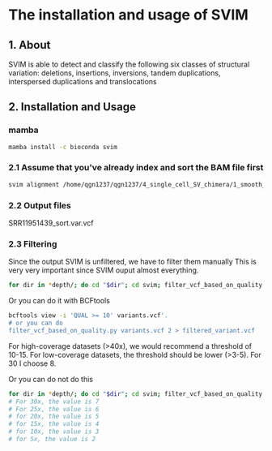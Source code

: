 # The installation and usage of SVIM

## 1. About

SVIM is able to detect and classify the following six classes of structural variation: deletions, insertions, inversions, tandem duplications, interspersed duplications and translocations

## 2. Installation and Usage

### mamba

```bash
mamba install -c bioconda svim
```

### 2.1 Assume that you've already index and sort the BAM file first

```bash
svim alignment /home/qgn1237/qgn1237/4_single_cell_SV_chimera/1_smooth_seq_95_sc_K562_SMRT/SRR11951439/svim /projects/b1171/qgn1237/4_single_cell_SV_chimera/1_smooth_seq_95_sc_K562_SMRT/SRR11951439/SRR11951439_sort.bam ~/qgn1237/1_my_database/GRCh38_p13/GRCh38.p13.genome.fa
```

### 2.2 Output files

SRR11951439_sort.var.vcf

### 2.3 Filtering

Since the output SVIM is unfiltered, we have to filter them manually
This is very very important since SVIM ouput almost everything.

```bash
for dir in *depth/; do cd "$dir"; cd svim; filter_vcf_based_on_quality.py variants.vcf 2 > filtered_variant.vcf; cd ../..; done
```

Or you can do it with BCFtools

```bash
bcftools view -i 'QUAL >= 10' variants.vcf'.
# or you can do
filter_vcf_based_on_quality.py variants.vcf 2 > filtered_variant.vcf
```

For high-coverage datasets (>40x), we would recommend a threshold of 10-15. For low-coverage datasets, the threshold should be lower (>3-5). For 30 I choose 8.

Or you can do not do this

```bash
for dir in *depth/; do cd "$dir"; cd svim; filter_vcf_based_on_quality.py variants.vcf 2 > filtered_variant.vcf; cd ../..; done
# For 30x, the value is 7
# For 25x, the value is 6
# for 20x, the value is 5
# for 15x, the value is 4
# for 10x, the value is 3
# for 5x, the value is 2
```